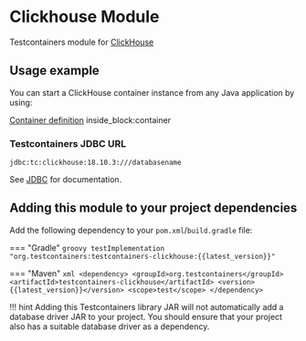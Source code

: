 # Clickhouse Module

Testcontainers module for [ClickHouse](https://hub.docker.com/r/clickhouse/clickhouse-server)

## Usage example

You can start a ClickHouse container instance from any Java application by using:

<!--codeinclude-->
[Container definition](../../../modules/clickhouse/src/test/java/org/testcontainers/clickhouse/ClickHouseContainerTest.java) inside_block:container
<!--/codeinclude-->

### Testcontainers JDBC URL

`jdbc:tc:clickhouse:18.10.3:///databasename`

See [JDBC](./jdbc.md) for documentation.

## Adding this module to your project dependencies

Add the following dependency to your `pom.xml`/`build.gradle` file:

=== "Gradle"
    ```groovy
    testImplementation "org.testcontainers:testcontainers-clickhouse:{{latest_version}}"
    ```

=== "Maven"
    ```xml
    <dependency>
        <groupId>org.testcontainers</groupId>
        <artifactId>testcontainers-clickhouse</artifactId>
        <version>{{latest_version}}</version>
        <scope>test</scope>
    </dependency>
    ```

!!! hint
    Adding this Testcontainers library JAR will not automatically add a database driver JAR to your project. You should ensure that your project also has a suitable database driver as a dependency.

